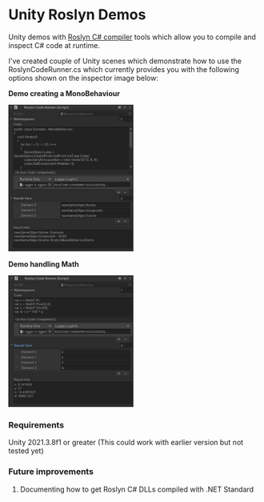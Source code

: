 # Unity Roslyn Demos

Unity demos with [Roslyn C# compiler](https://github.com/dotnet/roslyn) tools which allow you to compile and inspect C# code at runtime.

I've created couple of Unity scenes which demonstrate how to use the RoslynCodeRunner.cs which currently provides you with the following options shown on the inspector image below:

**Demo creating a MonoBehaviour**

<img src="https://github.com/dilmerv/UnityRoslynDemos/blob/master/docs/images/UnityRoslynDemos_Inspector_1.jpg" width="250">

**Demo handling Math**

<img src="https://github.com/dilmerv/UnityRoslynDemos/blob/master/docs/images/UnityRoslynDemos_Inspector_2.jpg" width="250">

### Requirements
Unity 2021.3.8f1 or greater (This could work with earlier version but not tested yet)

### Future improvements
1. Documenting how to get Roslyn C# DLLs compiled with .NET Standard
